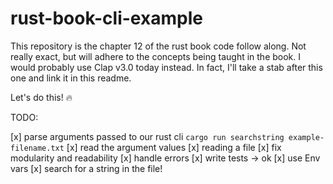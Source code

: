 # rust-book-cli-example

This repository is the chapter 12 of the rust book code follow along. Not really exact, but will adhere to the concepts being taught in the book. I would probably use Clap v3.0 today instead. In fact, I'll take a stab after this one and link it in this readme.

Let's do this! 🔥

TODO:

[x] parse arguments passed to our rust cli `cargo run searchstring example-filename.txt`
[x] read the argument values
[x] reading a file
[x] fix modularity and readability
[x] handle errors
[x] write tests -> ok
[x] use Env vars
[x] search for a string in the file!
